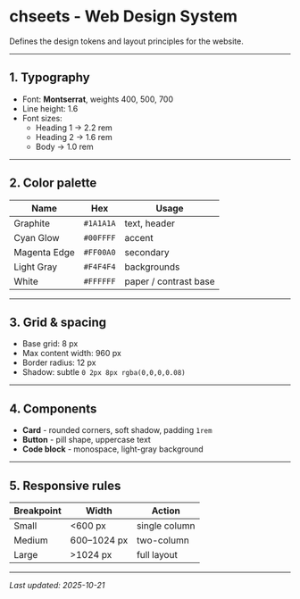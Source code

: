 # chseets - Web Design System

Defines the design tokens and layout principles for the website.

---

## 1. Typography

- Font: **Montserrat**, weights 400, 500, 700  
- Line height: 1.6  
- Font sizes:  
  - Heading 1 → 2.2 rem  
  - Heading 2 → 1.6 rem  
  - Body → 1.0 rem  

---

## 2. Color palette

| Name | Hex | Usage |
|------|------|--------|
| Graphite | `#1A1A1A` | text, header |
| Cyan Glow | `#00FFFF` | accent |
| Magenta Edge | `#FF00A0` | secondary |
| Light Gray | `#F4F4F4` | backgrounds |
| White | `#FFFFFF` | paper / contrast base |

---

## 3. Grid & spacing

- Base grid: 8 px  
- Max content width: 960 px  
- Border radius: 12 px  
- Shadow: subtle `0 2px 8px rgba(0,0,0,0.08)`

---

## 4. Components

- **Card** - rounded corners, soft shadow, padding `1rem`
- **Button** - pill shape, uppercase text
- **Code block** - monospace, light-gray background

---

## 5. Responsive rules

| Breakpoint | Width | Action |
|-------------|--------|--------|
| Small | <600 px | single column |
| Medium | 600–1024 px | two-column |
| Large | >1024 px | full layout |

---

_Last updated: 2025-10-21_
